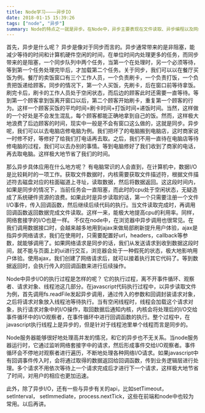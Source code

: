 ```yaml
---
title: Node学习————异步IO
date: 2018-01-15 15:39:26
tags: ["node", "异步"]
summary: Node的特点之一就是异步。在Node中，异步主要表现在文件读取、异步编程以及网络请求的异步处理。今天就着重说一下异步IO。
---
```


首先，异步是什么呢？
异步是像对于同步而言的。异步通常带来的是非阻塞，能减少等待的时间和计算机硬件空闲的时间，在单位时间内处理更多的任务，而同步带来的是阻塞，一个同步队列中两个任务，当第一个在处理时，另一个必须等待，等到第一个任务处理完毕后，才加载第二个任务。关于同步，我们可以以在餐厅买饭为例。餐厅的卖饭窗口有三个工作人员，一个负责刷卡，一个负责打饭，一个负责把饭递给顾客。同步的情况下，第一个人买饭，先刷卡，后在窗口前等待拿饭。刷完卡后，刷卡的工作人员处于空闲状态，而后边的顾客此时还需要一直等待。等到第一个顾客拿到饭离开窗口以后，第二个顾客开始刷卡，重复第一个顾客的行为。这样一个顾客买饭的平均时间=刷卡时间+打饭时间+递饭时间。当然，这样做的一个好处是不会发生混乱，每个顾客都能正确地拿到自己的饭。然而，这样极大地浪费了后边顾客的时间，现实中一般是不会有窗口这么做的，这就是同步。异步呢，我们可以以去电脑店修电脑为例。我们把坏了的电脑搬到电脑店，这时商家说一时修不好，等修好了给我们打电话再去取。之后，我们不用一直待在电脑店等待修电脑的过程，我们可以去办别的事情。等到电脑修好了我们收到了商家的电话，再去取电脑。这样极大地节省了我们的时间。

那么异步具体应用在什么地方呢？
有电脑常识的人会直到，在计算机中，数据I/O是比较耗时的一项工作。获取文件数据时，内核需要获取文件描述符，根据文件描述符去磁盘对应的柱面磁道上寻址，读取数据，然后将数据返回。这这段时间内，如果是同步的情况下，当前任务会一直阻塞，而此时的cpu处于空闲状态，无疑造成了系统硬件资源的浪费。如果此时是异步读取的话，第一个只需要注册一个文件I/O事件，传入回调函数，然后继续后续代码的执行。当文件读取完成时，再调用回调函数返回数据完成文件读取。这样一来，能极大地提高cpu的利用率。同样，网络套接字的I/O也是一样。
不仅在node中，在浏览器中异步调用也很常见。在我们调用数据接口时，会越来越多地用到ajax来做局部刷新提升用户体验，ajax是指异步网络请求，我们在使用时，只需要配置好url，headers，callback等参数，就能够调用了。如果网络请求是同步的话，我们从发送请求到收到数据这段时间，就不能与页面上的ui进行交互，浏览器会处于一种假死的状态，极大地影响用户体验。使用ajax，我们创建了网络请求后，就可以接着执行其它代码了。等到数据返回时，会执行传入的回调函数来进行后续操作。

Node中异步I/O的执行过程是怎样的呢？
它的执行过程，离不开事件循环、观察者、请求对象、线程池这几部分。在javascript代码执行过程中，以异步读取文件为例，首先调用fs.readFile发起异步调用，通过传入的参数和回调封装请求对象，之后将请求对象放入线程池等待执行。当有空闲线程时，线程会加载这个请求对象，执行请求对象中的I/O操作，取回数据后通知内核，内核会将处理后的I/O交给事件循环中的I/O观察者，在事件循环中进行回调函数的执行。整个过程中，在javascript执行线程上是异步的，但是针对于线程池里单个线程而言是同步的。

Node服务器能够很好地处理高并发的情况，和它的异步也不无关系。当node服务器运行时，它通过监听网络套接字中的请求，然后形成事件交给I/O观察者。事件循环会不停地对观察者进行遍历，不断地处理各种网络I/O请求。如果javascript中有回调事件传入时，会将通过取得的数据返回给回调函数，传到业务逻辑层进行处理。多个请求不用依次等待上一个请求完成后才进行下一个请求，这样极大地节省了时间，对用户的相应也更加迅速。

此外，除了异步I/O，还有一些与异步有关的api，比如setTimeout，setInterval， setImmediate，process.nextTick，这些在前端和node中也较为常用。以后再讲。
